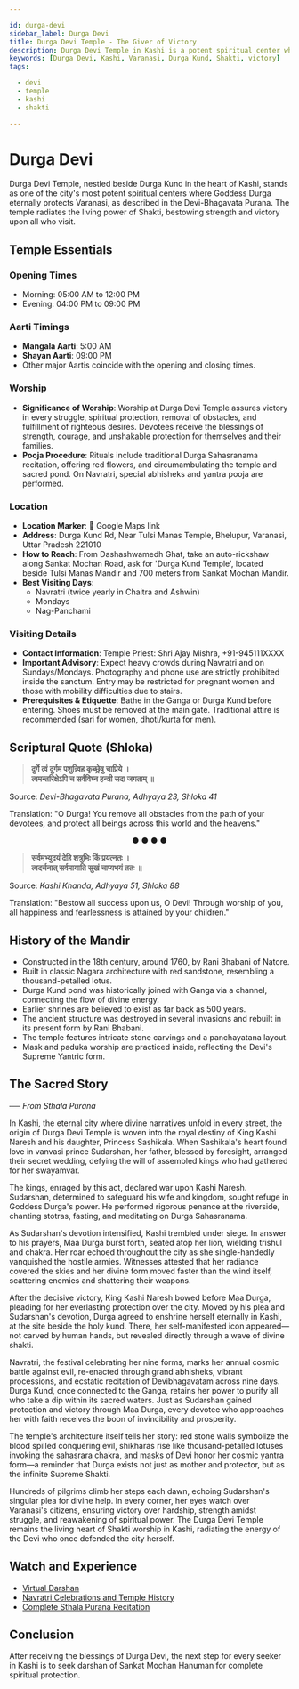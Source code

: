 ```yaml
---

id: durga-devi
sidebar_label: Durga Devi
title: Durga Devi Temple - The Giver of Victory
description: Durga Devi Temple in Kashi is a potent spiritual center where Goddess Durga protects the city, granting strength, victory, and courage to all devotees.
keywords: [Durga Devi, Kashi, Varanasi, Durga Kund, Shakti, victory]
tags:

  - devi
  - temple
  - kashi
  - shakti

---
```


# Durga Devi

Durga Devi Temple, nestled beside Durga Kund in the heart of Kashi, stands as one of the city's most potent spiritual centers where Goddess Durga eternally protects Varanasi, as described in the Devi-Bhagavata Purana. The temple radiates the living power of Shakti, bestowing strength and victory upon all who visit.

## Temple Essentials

### Opening Times

  * Morning: 05:00 AM to 12:00 PM
  * Evening: 04:00 PM to 09:00 PM

### Aarti Timings

  * **Mangala Aarti**: 5:00 AM
  * **Shayan Aarti**: 09:00 PM
  * Other major Aartis coincide with the opening and closing times.

### Worship

  * **Significance of Worship**: Worship at Durga Devi Temple assures victory in every struggle, spiritual protection, removal of obstacles, and fulfillment of righteous desires. Devotees receive the blessings of strength, courage, and unshakable protection for themselves and their families.
  * **Pooja Procedure**: Rituals include traditional Durga Sahasranama recitation, offering red flowers, and circumambulating the temple and sacred pond. On Navratri, special abhisheks and yantra pooja are performed.

### Location

  * **Location Marker**: 📍 Google Maps link
  * **Address**: Durga Kund Rd, Near Tulsi Manas Temple, Bhelupur, Varanasi, Uttar Pradesh 221010
  * **How to Reach**: From Dashashwamedh Ghat, take an auto-rickshaw along Sankat Mochan Road, ask for 'Durga Kund Temple', located beside Tulsi Manas Mandir and 700 meters from Sankat Mochan Mandir.
  * **Best Visiting Days**:
      * Navratri (twice yearly in Chaitra and Ashwin)
      * Mondays
      * Nag-Panchami

### Visiting Details

  * **Contact Information**: Temple Priest: Shri Ajay Mishra, +91-945111XXXX
  * **Important Advisory**: Expect heavy crowds during Navratri and on Sundays/Mondays. Photography and phone use are strictly prohibited inside the sanctum. Entry may be restricted for pregnant women and those with mobility difficulties due to stairs.
  * **Prerequisites & Etiquette**: Bathe in the Ganga or Durga Kund before entering. Shoes must be removed at the main gate. Traditional attire is recommended (sari for women, dhoti/kurta for men).

## Scriptural Quote (Shloka)

> **दुर्गे त्वं दुर्गम पशुन्न्विह कृच्छ्रेषु चाप्रिये ।** <br/>
> **त्वमन्तरिक्षेऽपि च सर्वविघ्न हन्त्री सदा जगताम् ॥**

Source: *Devi-Bhagavata Purana, Adhyaya 23, Shloka 41*

Translation: "O Durga! You remove all obstacles from the path of your devotees, and protect all beings across this world and the heavens."

<div align="center"> ● ● ● ● </div>

> **सर्वमभ्युदयं देहि शत्रुभिः किं प्रयत्नतः ।** <br/>
> **त्वदर्चनात् सर्वमायाति सुखं चाप्यभयं ततः ॥**

Source: *Kashi Khanda, Adhyaya 51, Shloka 88*

Translation: "Bestow all success upon us, O Devi! Through worship of you, all happiness and fearlessness is attained by your children."

## History of the Mandir

  * Constructed in the 18th century, around 1760, by Rani Bhabani of Natore.
  * Built in classic Nagara architecture with red sandstone, resembling a thousand-petalled lotus.
  * Durga Kund pond was historically joined with Ganga via a channel, connecting the flow of divine energy.
  * Earlier shrines are believed to exist as far back as 500 years.
  * The ancient structure was destroyed in several invasions and rebuilt in its present form by Rani Bhabani.
  * The temple features intricate stone carvings and a panchayatana layout.
  * Mask and paduka worship are practiced inside, reflecting the Devi's Supreme Yantric form.

## The Sacred Story

*── From Sthala Purana*

In Kashi, the eternal city where divine narratives unfold in every street, the origin of Durga Devi Temple is woven into the royal destiny of King Kashi Naresh and his daughter, Princess Sashikala. When Sashikala's heart found love in vanvasi prince Sudarshan, her father, blessed by foresight, arranged their secret wedding, defying the will of assembled kings who had gathered for her swayamvar.

The kings, enraged by this act, declared war upon Kashi Naresh. Sudarshan, determined to safeguard his wife and kingdom, sought refuge in Goddess Durga's power. He performed rigorous penance at the riverside, chanting stotras, fasting, and meditating on Durga Sahasranama.

As Sudarshan's devotion intensified, Kashi trembled under siege. In answer to his prayers, Maa Durga burst forth, seated atop her lion, wielding trishul and chakra. Her roar echoed throughout the city as she single-handedly vanquished the hostile armies. Witnesses attested that her radiance covered the skies and her divine form moved faster than the wind itself, scattering enemies and shattering their weapons.

After the decisive victory, King Kashi Naresh bowed before Maa Durga, pleading for her everlasting protection over the city. Moved by his plea and Sudarshan's devotion, Durga agreed to enshrine herself eternally in Kashi, at the site beside the holy kund. There, her self-manifested icon appeared—not carved by human hands, but revealed directly through a wave of divine shakti.

Navratri, the festival celebrating her nine forms, marks her annual cosmic battle against evil, re-enacted through grand abhisheks, vibrant processions, and ecstatic recitation of Devibhagavatam across nine days. Durga Kund, once connected to the Ganga, retains her power to purify all who take a dip within its sacred waters. Just as Sudarshan gained protection and victory through Maa Durga, every devotee who approaches her with faith receives the boon of invincibility and prosperity.

The temple's architecture itself tells her story: red stone walls symbolize the blood spilled conquering evil, shikharas rise like thousand-petalled lotuses invoking the sahasrara chakra, and masks of Devi honor her cosmic yantra form—a reminder that Durga exists not just as mother and protector, but as the infinite Supreme Shakti.

Hundreds of pilgrims climb her steps each dawn, echoing Sudarshan's singular plea for divine help. In every corner, her eyes watch over Varanasi's citizens, ensuring victory over hardship, strength amidst struggle, and reawakening of spiritual power. The Durga Devi Temple remains the living heart of Shakti worship in Kashi, radiating the energy of the Devi who once defended the city herself.

## Watch and Experience

  * [Virtual Darshan](https://www.youtube.com/watch?v=OQNxSlkrFY)
  * [Navratri Celebrations and Temple History](https://www.youtube.com/watch?v=IGRSHU69R3E)
  * [Complete Sthala Purana Recitation](https://www.youtube.com/watch?v=RJOUfB0eH7g)

## Conclusion

After receiving the blessings of Durga Devi, the next step for every seeker in Kashi is to seek darshan of Sankat Mochan Hanuman for complete spiritual protection.